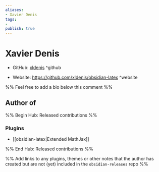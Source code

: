 ```yaml
---
aliases:
- Xavier Denis
tags:
- 
publish: true
---
```


# Xavier Denis

- GitHub: [xldenis](https://github.com/xldenis/) ^github
<!-- - Discord: `@` ^discord-->
- Website: <https://github.com/xldenis/obsidian-latex> ^website
<!-- - [[Publish sites|Publish site]]: ^publish-->

%% Feel free to add a bio below this comment %%


## Author of

%% Begin Hub: Released contributions %%
### Plugins
- [[obsidian-latex|Extended MathJax]]

%% End Hub: Released contributions %%

%% Add links to any plugins, themes or other notes that the author has created but are not (yet) included in the `obsidian-releases` repo %%

<!--
### Unlisted plugins

- 
-->

<!--
### Others

- 
-->

<!--
## Sponsor this author

- [[GitHub sponsors]]: [Sponsor @xldenis on GitHub Sponsors](https://github.com/sponsors/xldenis) ^github-sponsor
- [[Buy me a coffee]]: ^buy-me-a-coffee
- [[PayPal]]: ^paypal
- [[Patreon]]: ^patreon

-->

<!--
## Follow this author

- [[YouTube Channels|On YouTube]]: ^youtube
- Twitter: ^twitter
- ...
-->